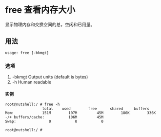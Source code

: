 # free 查看内存大小
显示物理内存和交换空间的总，空闲和已用量。

## 用法
    usage: free [-bkmgt]

### 选项


1. -bkmgt	Output units (default is bytes)
2. -h	Human readable


#### 实例



    root@nutshell:/ # free -h                                                                                                                                                              
                     total    used        free      shared     buffers
    Mem:             151M        107M         45M        180K        336K
    -/+ buffers/cache:           106M         45M
    Swap:               0           0           0

    root@nutshell:/ #



